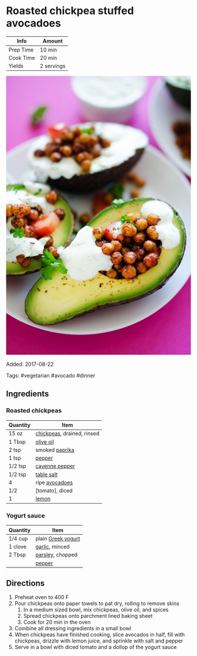 # Roasted chickpea stuffed avocadoes

| Info      | Amount     |
| --------- | ---------- |
| Prep Time | 10 min     |
| Cook Time | 20 min     |
| Yields    | 2 servings |

![Roasted chickpeas stuff avocado](../_assets/roasted-chickpeas-stuff-avocado.jpg)

Added: 2017-08-22

Tags: #vegetarian #avocado #dinner

## Ingredients

### Roasted chickpeas

| Quantity | Item                                                       |
| -------- | ---------------------------------------------------------- |
| 15 oz    | [chickpeas](../_ingredients/chickpeas.md), drained, rinsed |
| 1 Tbsp   | [olive oil](../_ingredients/olive%20oil.md)                |
| 2 tsp    | smoked [paprika](../_ingredients/paprika.md)               |
| 1 tsp    | [pepper](../_ingredients/pepper.md)                        |
| 1/2 tsp  | [cayenne pepper](../_ingredients/cayenne%20pepper.md)      |
| 1/2 tsp  | [table salt](../_ingredients/table%20salt.md)              |
| 4        | ripe [avocadoes](../_ingredients/avocado.md)               |
| 1/2      | [tomato], diced                                            |
| 1        | [lemon](../_ingredients/lemon.md)                          |

### Yogurt sauce

| Quantity | Item                                                    |
| -------- | ------------------------------------------------------- |
| 1/4 cup  | plain [Greek yogurt](../_ingredients/greek%20yogurt.md) |
| 1 clove  | [garlic](../_ingredients/garlic.md), minced             |
| 2 Tbsp   | [parsley](../_ingredients/parsley.md), chopped          |
|          | [pepper](../_ingredients/pepper.md)                     |

## Directions

1. Preheat oven to 400 F
2. Pour chickpeas onto paper towels to pat dry, rolling to remove skins
   1. In a medium sized bowl, mix chickpeas, olive oil, and spices
   2. Spread chickpeas onto parchment lined baking sheet
   3. Cook for 20 min in the oven
3. Combine all dressing ingredients in a small bowl
4. When chickpeas have finished cooking, slice avocados in half, fill with chickpeas, drizzle with lemon juice, and sprinkle with salt and pepper
5. Serve in a bowl with diced tomato and a dollop of the yogurt sauce

